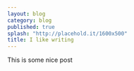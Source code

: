 ```yaml
---
layout: blog
category: blog
published: true
splash: "http://placehold.it/1600x500"
title: I like writing
---
```


This is some nice post
